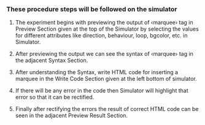 ### These procedure steps will be followed on the simulator

1. The experiment begins with previewing the output of ‹marquee› tag in Preview Section given at the top of the Simulator by selecting the values for different attributes like direction, behaviour, loop, bgcolor, etc. in Simulator.

2. After previewing the output we can see the syntax of ‹marquee› tag in the adjacent Syntax Section.

3. After understanding the Syntax, write HTML code for inserting a marquee in the Write Code Section given at the left bottom of simulator.

4. If there will be any error in the code then Simulator will highlight that error so that it can be rectified.

5. Finally after rectifying the errors the result of correct HTML code can be seen in the adjacent Preview Result Section.
